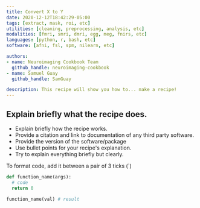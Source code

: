 ```yaml
---
title: Convert X to Y
date: 2020-12-12T18:42:29-05:00
tags: [extract, mask, roi, etc]
utilities: [cleaning, preprocessing, analysis, etc]
modalities: [fmri, smri, dmri, egg, meg, fnirs, etc]
languages: [python, r, bash, etc]
software: [afni, fsl, spm, nilearn, etc]

authors:
- name: Neuroimaging Cookbook Team
  github_handle: neuroimaging-cookbook
- name: Samuel Guay
  github_handle: SamGuay

description: This recipe will show you how to... make a recipe!
---
```


## Explain briefly what the recipe does.

- Explain briefly how the recipe works.
- Provide a citation and link to documentation of any third party software.
- Provide the version of the software/package
- Use bullet points for your recipe's explanation.
- Try to explain everything briefly but clearly.

To format code, add it between a pair of 3 ticks (`)

```py
def function_name(args):
  # code
  return 0
```


```py
function_name(val) # result
```
